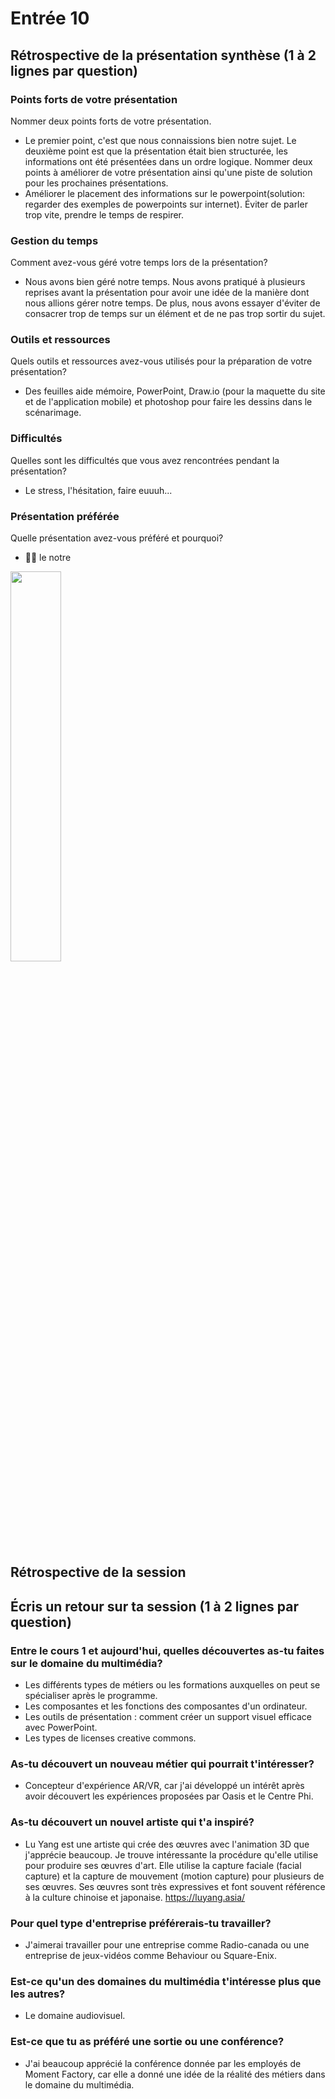 # Entrée 10
## Rétrospective de la présentation synthèse (1 à 2 lignes par question)

### Points forts de votre présentation 
Nommer deux points forts de votre présentation.
* Le premier point, c'est que nous connaissions bien notre sujet. Le deuxième point est que la présentation était bien structurée, les informations ont été présentées dans un ordre logique.
Nommer deux points à améliorer de votre présentation ainsi qu'une piste de solution pour les prochaines présentations. 
* Améliorer le placement des informations sur le powerpoint(solution: regarder des exemples de powerpoints sur internet). Éviter de parler trop vite, prendre le temps de respirer.
### Gestion du temps
Comment avez-vous géré votre temps lors de la présentation?
* Nous avons bien géré notre temps. Nous avons pratiqué à plusieurs reprises avant la présentation pour avoir une idée de la manière dont nous allions gérer notre temps. De plus, nous avons essayer d'éviter de consacrer trop de temps sur un élément et de ne pas trop sortir du sujet.

### Outils et ressources
Quels outils et ressources avez-vous utilisés pour la préparation de votre présentation?
* Des feuilles aide mémoire, PowerPoint, Draw.io (pour la maquette du site et de l'application mobile) et photoshop pour faire les dessins dans le scénarimage.
### Difficultés
Quelles sont les difficultés que vous avez rencontrées pendant la présentation?
* Le stress, l'hésitation, faire euuuh...
### Présentation préférée
Quelle présentation avez-vous préféré et pourquoi?
* 🤷🏽 le notre
  
 <img src="https://github.com/Rad8433/exempleJournalDeBord/assets/143246722/9eca9b44-675d-4e2b-8ebd-3a533c7b7541" width=40% height=40%>

  
## Rétrospective de la session
## Écris un retour sur ta session (1 à 2 lignes par question)
### Entre le cours 1 et aujourd'hui, quelles découvertes as-tu faites sur le domaine du multimédia? 
* Les différents types de métiers ou les formations auxquelles on peut se spécialiser après le programme.
* Les composantes et les fonctions des composantes d'un ordinateur.
* Les outils de présentation : comment créer un support visuel efficace avec PowerPoint.
* Les types de licenses creative commons.

### As-tu découvert un nouveau métier qui pourrait t'intéresser? 
* Concepteur d'expérience AR/VR, car j'ai développé un intérêt après avoir découvert les expériences proposées par Oasis et le Centre Phi.
### As-tu découvert un nouvel artiste qui t'a inspiré? 
* Lu Yang est une artiste qui crée des œuvres avec l'animation 3D que j'apprécie beaucoup. Je trouve intéressante la procédure qu'elle utilise pour produire ses œuvres d'art. Elle utilise la capture faciale (facial capture) et la capture de mouvement (motion capture) pour plusieurs de ses œuvres. Ses œuvres sont très expressives et font souvent référence à la culture chinoise et japonaise. https://luyang.asia/
### Pour quel type d'entreprise préférerais-tu travailler? 
* J'aimerai travailler pour une entreprise comme Radio-canada ou une entreprise de jeux-vidéos comme Behaviour ou Square-Enix.
### Est-ce qu'un des domaines du multimédia t'intéresse plus que les autres? 
* Le domaine audiovisuel.
### Est-ce que tu as préféré une sortie ou une conférence?
* J'ai beaucoup apprécié la conférence donnée par les employés de Moment Factory, car elle a donné une idée de la réalité des métiers dans le domaine du multimédia.
